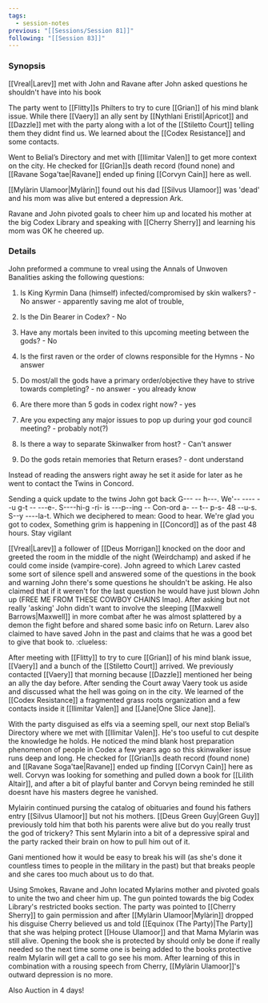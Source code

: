 ```yaml
---
tags:
  - session-notes
previous: "[[Sessions/Session 81]]"
following: "[[Session 83]]"
---
```

### Synopsis

[[Vreal|Larev]] met with John and Ravane after John asked questions he shouldn't have into his book

The party went to [[Flitty]]s Philters to try to cure [[Grian]] of his mind blank issue. While there [[Vaery]] an ally sent by [[Nythlani Eristil|Apricot]] and [[Dazzle]] met with the party along with a lot of the [[Stiletto Court]] telling them they didnt find us. We learned about the [[Codex Resistance]] and some contacts.

Went to Belial’s Directory and met with [[Ilimitar Valen]] to get more context on the city. He checked for [[Grian]]s death record (found none) and [[Ravane Soga'tae|Ravane]] ended up fining [[Corvyn Cain]] here as well. 

[[Mylàrin Ulamoor|Mylàrin]] found out his dad [[Silvus Ulamoor]] was 'dead' and his mom was alive but entered a depression Ark.

Ravane and John pivoted goals to cheer him up and located his mother at the big Codex Library and speaking with [[Cherry Sherry]] and learning his mom was OK he cheered up.

### Details

John preformed a commune to vreal using the Annals of Unwoven Banalities asking the following questions: 
1. Is King Kyrmin Dana (himself) infected/compromised by skin walkers? - No answer - apparently saving me alot of trouble,
2. Is the Din Bearer in Codex? - No
3. Have any mortals been invited to this upcoming meeting between the gods? - No

4. Is the first raven or the order of clowns responsible for the Hymns - No answer
5. Do most/all the gods have a primary order/objective they have to strive towards completing? - no answer - you already know
6. Are there more than 5 gods in codex right now? - yes

7. Are you expecting any major issues to pop up during your god council meeting? - probably not(?)
8. Is there a way to separate Skinwalker from host? - Can't answer
9. Do the gods retain memories that Return erases? - dont understand

Instead of reading the answers right away he set it aside for later as he went to contact the Twins in Concord. 

Sending a quick update to the twins John got back
G--- -- h---. We'-- ---- --u g-t -- ---e-. S----hi-g -ri- is ---p--ing -- Con-ord a- -- t-- p-s- 48 --u-s. S--y ----la-t.
Which we deciphered to mean: 
Good to hear. We're glad you got to codex, Something grim is happening in [[Concord]] as of the past 48 hours. Stay vigilant 

[[Vreal|Larev]] a follower of [[Deus Morrigan]] knocked on the door and greeted the room in the middle of the night (Weirdchamp) and asked if he could come inside (vampire-core). John agreed to which Larev casted some sort of silence spell and answered some of the questions in the book and warning John there's some questions he shouldn't be asking. He also claimed that if it weren't for the last question he would have just blown John up (FREE ME FROM THESE COWBOY CHAINS lmao). After asking but not really 'asking' John didn't want to involve the sleeping [[Maxwell Barrows|Maxwell]] in more combat after he was almost splattered by a demon the fight before and shared some basic info on Return. Larev also claimed to have saved John in the past and claims that he was a good bet to give that book to. :clueless:

After meeting with [[Flitty]] to try to cure [[Grian]] of his mind blank issue, [[Vaery]] and a bunch of the [[Stiletto Court]] arrived. We previously contacted [[Vaery]] that morning because [[Dazzle]] mentioned her being an ally the day before. After sending the Court away Vaery took us aside and discussed what the hell was going on in the city. We learned of the [[Codex Resistance]] a fragmented grass roots organization and a few contacts inside it [[Ilimitar Valen]] and [[Jane|One Slice Jane]]. 

With the party disguised as elfs via a seeming spell, our next stop Belial’s Directory where we met with [[Ilimitar Valen]]. He's too useful to cut despite the knowledge he holds. He noticed the mind blank host preparation phenomenon of people in Codex a few years ago so this skinwalker issue runs deep and long. He checked for [[Grian]]s death record (found none) and [[Ravane Soga'tae|Ravane]] ended up finding [[Corvyn Cain]] here as well. Corvyn was looking for something and pulled down a book for [[Lilith Altair]], and after a bit of playful banter and Corvyn being reminded he still doesnt have his masters degree he vanished. 

Mylairin continued pursing the catalog of obituaries and found his fathers entry [[Silvus Ulamoor]] but not his mothers. [[Deus Green Guy|Green Guy]] previously told him that both his parents were alive but do you really trust the god of trickery? This sent Mylarin into a bit of a depressive spiral and the party racked their brain on how to pull him out of it.  

Gani mentioned how it would be easy to break his will (as she's done it countless times to people in the military in the past) but that breaks people and she cares too much about us to do that.

Using Smokes, Ravane and John located Mylarins mother and pivoted goals to unite the two and cheer him up.  The gun pointed towards the big Codex Library's restricted books section. The party was pointed to [[Cherry Sherry]] to gain permission and after [[Mylàrin Ulamoor|Mylàrin]] dropped his disguise Cherry believed us and told [[Equinox (The Party)|The Party]] that she was helping protect [[House Ulamoor]] and that Mama Mylarin was still alive.  Opening the book she is protected by should only be done if really needed so the next time some one is being added to the books protective realm Mylarin will get a call to go see his mom. After learning of this in combination with a rousing speech from Cherry, [[Mylàrin Ulamoor]]'s outward depression is no more. 

Also Auction in 4 days!